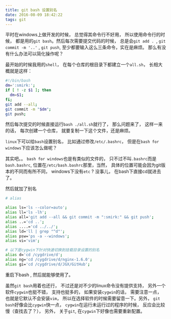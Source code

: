 ```yaml
---
title: git bash 设置别名
date: 2016-08-09 18:42:22
tags: git
---
```

平时在windows上做开发的时候， 总觉得其命令行不好用， 所以使用命令行的时候， 都是用的`git bash`。然后每次需要提交代码的时候， 总是会`git add . `, `git commit -m '..'` , `git push`, 至少都要输入这么三条命令，实在是麻烦。 那么有没有什么办法可以简化操作呢？
<!-- more -->
最开始的时候我用的`shell`， 在每个仓库的根目录下都建立一个`all.sh`， 长相大概就是这样：

```sh
#!/bin/bash
dm=':smirk:';
if [ ! -z $1 ]; then
  dm=$1;
fi;
git add --all;
git commit -m "$dm";
git push;
```
然后每次提交的时候直接运行`bash ./all.sh`就行了， 那么问题来了， 这样一来的话， 每次创建一个仓库， 就要复制一下这个文件，还是麻烦。

`linux`下可以给`bash`设置别名， 比如通过修改`/etc/.bashrc`， 但是在`bash for windows`下应该怎么做呢？

其实吧。。 `bash for windows`也是有类似的文件的， 只不过不叫`.bashrc`而是`bash.bashrc`, 位置在`/etc/bash.bashrc`那里，当然， 具体的位置可能会因为git版本的不同而有所不同， windows下没有`etc` ? 没事儿， 在bash下直接cd就进去了。

然后就加了别名



```sh
# alias

alias ls='ls --color=auto';
alias ll='ls -lh';
alias all='git add --all && git commit -m ":smirk:" && git push';
alias ..='cd ..';
alias ....='cd ../../';
alias ld='ll | grep "^d"';
alias psw='ps -a --windows';
alias vi='vim';

# 以下是cygwin下针对快速切换到挂载目录设置的别名
alias d='cd /cygdrive/d';
alias ng='cd /cygdrive/d/nginx-1.6.0';
alias gi='cd /cygdrive/d/JGX/GitHub';

```
重启下bash , 然后就能够使用了。

虽然`git bash`用着也还行， 不过还是对不少的linux命令没有提供支持， 另外一个软件`cygwin`也挺不错， 支持也挺多的， 如果安装`cygwin`的话， 需要注意一点， 也就是它默认不会安装`vim`， 所以在选择软件的时候需要留意一下。另外， `git bash`好像会比`cygwin`快一点， `cygwin`在运行未运行过的程序的时候， 反应会比较慢（查找去了？）， 另外， 关于`git`, 在`cygwin`下好像也需要重新配置。

